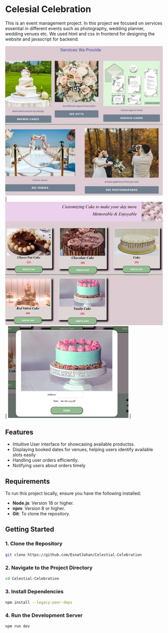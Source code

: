 # Celesial Celebration
This is an event management project. In this project we focused on services essential in different events such as photography, wedding planner, wedding venues etc. We used html and css in frontend for designing the website and javascript for backend. 



![images](gitimagecelescial/image6.png)
| ![images](gitimagecelescial/menue.png) | ![images](gitimagecelescial/cakeimg.png) |

## **Features**  
- Intuitive User interface for showcasing available productss.
- Displaying booked dates for venues, helping users identify available slots easily
- Handling user orders efficiently.
- Notifying users about orders timely

## **Requirements**  
To run this project locally, ensure you have the following installed:  
- **Node.js**: Version 18 or higher.  
- **npm**: Version 8 or higher.  
- **Git**: To clone the repository.  

## **Getting Started**  

### **1. Clone the Repository**  
```bash  
git clone https://github.com/EsnatJahan/Celestial-Celebration
```  
### **2. Navigate to the Project Directory**  
```bash  
cd Celestial-Celebration
```  
### **3. Install Dependencies**  
```bash  
npm install --legacy-peer-deps
```  
### **4. Run the Development Server**  
```bash  
npm run dev  
```  
